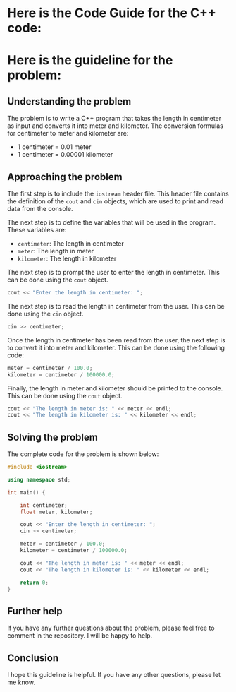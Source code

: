 # Here is the Code Guide for the C++ code:

# Here is the guideline for the problem:

## Understanding the problem

The problem is to write a C++ program that takes the length in centimeter as input and converts it into meter and kilometer. The conversion formulas for centimeter to meter and kilometer are:

* 1 centimeter = 0.01 meter
* 1 centimeter = 0.00001 kilometer

## Approaching the problem

The first step is to include the `iostream` header file. This header file contains the definition of the `cout` and `cin` objects, which are used to print and read data from the console.

The next step is to define the variables that will be used in the program. These variables are:

* `centimeter`: The length in centimeter
* `meter`: The length in meter
* `kilometer`: The length in kilometer

The next step is to prompt the user to enter the length in centimeter. This can be done using the `cout` object.

```c++
cout << "Enter the length in centimeter: ";
```

The next step is to read the length in centimeter from the user. This can be done using the `cin` object.

```c++
cin >> centimeter;
```

Once the length in centimeter has been read from the user, the next step is to convert it into meter and kilometer. This can be done using the following code:

```c++
meter = centimeter / 100.0;
kilometer = centimeter / 100000.0;
```

Finally, the length in meter and kilometer should be printed to the console. This can be done using the `cout` object.

```c++
cout << "The length in meter is: " << meter << endl;
cout << "The length in kilometer is: " << kilometer << endl;
```

## Solving the problem

The complete code for the problem is shown below:

```c++
#include <iostream>

using namespace std;

int main() {

    int centimeter;
    float meter, kilometer;

    cout << "Enter the length in centimeter: ";
    cin >> centimeter;

    meter = centimeter / 100.0;
    kilometer = centimeter / 100000.0;

    cout << "The length in meter is: " << meter << endl;
    cout << "The length in kilometer is: " << kilometer << endl;

    return 0;
}
```

## Further help

If you have any further questions about the problem, please feel free to comment in the repository. I will be happy to help.

## Conclusion

I hope this guideline is helpful. If you have any other questions, please let me know.